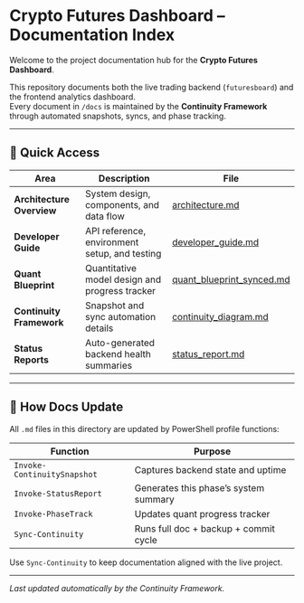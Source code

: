 # Crypto Futures Dashboard – Documentation Index

Welcome to the project documentation hub for the **Crypto Futures Dashboard**.

This repository documents both the live trading backend (`futuresboard`) and the
frontend analytics dashboard.  
Every document in `/docs` is maintained by the **Continuity Framework** through
automated snapshots, syncs, and phase tracking.

---

## 🔗 Quick Access

| Area | Description | File |
|------|--------------|------|
| **Architecture Overview** | System design, components, and data flow | [architecture.md](architecture.md) |
| **Developer Guide** | API reference, environment setup, and testing | [developer_guide.md](developer_guide.md) |
| **Quant Blueprint** | Quantitative model design and progress tracker | [quant_blueprint_synced.md](quant_blueprint_synced.md) |
| **Continuity Framework** | Snapshot and sync automation details | [continuity_diagram.md](continuity_diagram.md) |
| **Status Reports** | Auto-generated backend health summaries | [status_report.md](status_report.md) |

---

## 📘 How Docs Update

All `.md` files in this directory are updated by PowerShell profile functions:

| Function | Purpose |
|-----------|----------|
| `Invoke-ContinuitySnapshot` | Captures backend state and uptime |
| `Invoke-StatusReport` | Generates this phase’s system summary |
| `Invoke-PhaseTrack` | Updates quant progress tracker |
| `Sync-Continuity` | Runs full doc + backup + commit cycle |

Use `Sync-Continuity` to keep documentation aligned with the live project.

---

_Last updated automatically by the Continuity Framework._
